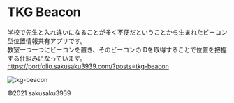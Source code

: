 # TKG Beacon
学校で先生と入れ違いになることが多く不便だということから生まれたビーコン型位置情報共有アプリです。  
教室一つ一つにビーコンを置き、そのビーコンのIDを取得することで位置を把握する仕組みになっています。  
https://portfolio.sakusaku3939.com/?posts=tkg-beacon  

![tkg-beacon](https://user-images.githubusercontent.com/53967490/123509845-d15d2f80-d6b2-11eb-9873-a82b8e3cc4b9.png)

©2021 sakusaku3939
